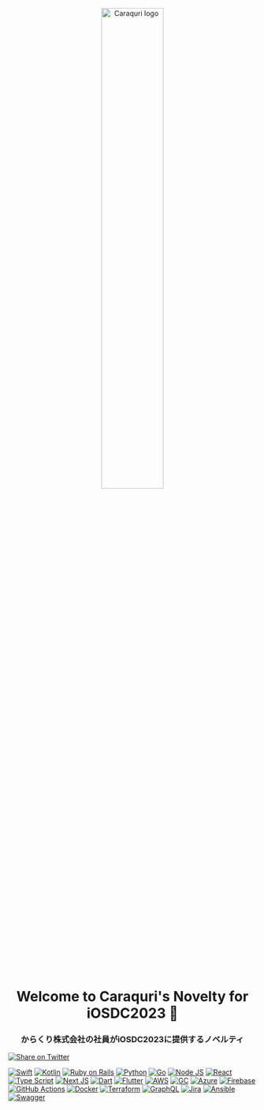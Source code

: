 <div align = "center">
<a href="https://caraquri.com/"><img src="https://caraquri.com/wp-content/themes/caraquri/images/common/logo.png" alt="Caraquri logo" width = 50%/></a>
<h1> Welcome to Caraquri's Novelty for iOSDC2023 🎉</h1>
<h3>からくり株式会社の社員がiOSDC2023に提供するノベルティ</h3>
</div>

<!-- twitterシェアボタン -->
[![Share on Twitter](https://img.shields.io/badge/-share%20on%20twitter-blue?logo=twitter&style=for-the-badge)](https://twitter.com/share?url=https://github.com/Caraquri/iOSDC2023%0a&text=[Twitterで感想をお願いします！]&hashtags=iosdc&hashtags=CaraquriStone)


[![Swift](https://img.shields.io/badge/Swift-FA7343?style=for-the-badge&logo=swift&logoColor=white)](https://developer.apple.com/swift/)
[![Kotlin](https://img.shields.io/badge/Kotlin-0095D5?&style=for-the-badge&logo=kotlin&logoColor=white)](https://kotlinlang.org)
[![Ruby on Rails](https://img.shields.io/badge/Ruby_on_Rails-CC0000?style=for-the-badge&logo=ruby-on-rails&logoColor=white)](https://rubyonrails.org)
[![Python](https://img.shields.io/badge/Python-FFD43B?style=for-the-badge&logo=python&logoColor=blue)](https://www.python.org)
[![Go](https://img.shields.io/badge/Go-00ADD8?style=for-the-badge&logo=go&logoColor=white)](https://golang.org)
[![Node JS](https://img.shields.io/badge/Node.js-339933?style=for-the-badge&logo=nodedotjs&logoColor=white)](https://nodejs.org)
[![React](https://img.shields.io/badge/React-20232A?style=for-the-badge&logo=react&logoColor=61DAFB)](https://reactjs.org/)
[![Type Script](https://img.shields.io/badge/TypeScript-007ACC?style=for-the-badge&logo=typescript&logoColor=white)](https://www.typescriptlang.org/)
[![Next JS](https://img.shields.io/badge/next.js-000000?style=for-the-badge&logo=nextdotjs&logoColor=white)](https://nextjs.org/)
[![Dart](https://img.shields.io/badge/Dart-0175C2?style=for-the-badge&logo=dart&logoColor=white)](https://dart.dev)
[![Flutter](https://img.shields.io/badge/Flutter-02569B?style=for-the-badge&logo=flutter&logoColor=white)](https://flutter.dev)
[![AWS](https://img.shields.io/badge/Amazon_AWS-FF9900?style=for-the-badge&logo=amazonaws&logoColor=white)](https://aws.amazon.com/jp/?nc2=h_lg)
[![GC](https://img.shields.io/badge/Google_Cloud-4285F4?style=for-the-badge&logo=google-cloud&logoColor=white)](https://cloud.google.com/?hl=ja)
[![Azure](https://img.shields.io/badge/microsoft%20azure-0089D6?style=for-the-badge&logo=microsoft-azure&logoColor=white)](https://azure.microsoft.com/en-us/)
[![Firebase](https://img.shields.io/badge/firebase-ffca28?style=for-the-badge&logo=firebase&logoColor=black)](https://firebase.google.com/)
[![GitHub Actions](https://img.shields.io/badge/GitHub_Actions-2088FF?style=for-the-badge&logo=github-actions&logoColor=white)](https://docs.github.com/en/actions)
[![Docker](https://img.shields.io/badge/Docker-2CA5E0?style=for-the-badge&logo=docker&logoColor=white)](https://www.docker.com/)
[![Terraform](https://img.shields.io/badge/Terraform-7B42BC?style=for-the-badge&logo=terraform&logoColor=white)](https://www.terraform.io/)
[![GraphQL](https://img.shields.io/badge/GraphQl-E10098?style=for-the-badge&logo=graphql&logoColor=white)](https://graphql.org/)
[![Jira](https://img.shields.io/badge/Jira-0052CC?style=for-the-badge&logo=Jira&logoColor=white)](https://www.atlassian.com/software/jira)
[![Ansible](https://img.shields.io/badge/Ansible-000000?style=for-the-badge&logo=ansible&logoColor=white)](https://www.ansible.com/)
[![Swagger](https://img.shields.io/badge/Swagger-85EA2D?style=for-the-badge&logo=Swagger&logoColor=white)](https://swagger.io/)
